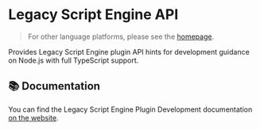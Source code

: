 # Legacy Script Engine API

> For other language platforms, please see the [homepage](https://github.com/LiteLDev/HelperLib).

Provides Legacy Script Engine plugin API hints for development guidance on Node.js with full TypeScript support.

## 📚 Documentation

You can find the Legacy Script Engine Plugin Development documentation [on the website](https://lse.levimc.org/).
